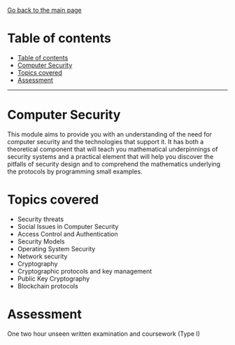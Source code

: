 [Go back to the main page](../../../README.md)

# Table of contents

- [Table of contents](#table-of-contents)
- [Computer Security](#computer-security)
- [Topics covered](#topics-covered)
- [Assessment](#assessment)

---

# Computer Security

This module aims to provide you with an understanding of the need for
computer security and the technologies that support it. It has both a
theoretical component that will teach you mathematical underpinnings
of security systems and a practical element that will help you
discover the pitfalls of security design and to comprehend the
mathematics underlying the protocols by programming small examples.

# Topics covered

- Security threats
- Social Issues in Computer Security
- Access Control and Authentication
- Security Models
- Operating System Security
- Network security
- Cryptography
- Cryptographic protocols and key management
- Public Key Cryptography
- Blockchain protocols

# Assessment

One two hour unseen written examination and coursework (Type I)
